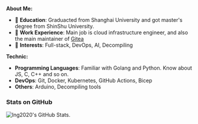 **About Me:**

- 📘 **Education**: Graduacted from Shanghai University and got master's degree from ShinShu University.
- 🔧 **Work Experience**: Main job is cloud infrastructure engineer, and also the main maintainer of [Gitea](https://gitea.com/)
- 🎯 **Interests**: Full-stack, DevOps, AI, Decompiling

**Technic:**
- **Programming Languages**: Familiar with Golang and Python. Know about JS, C, C++ and so on.
- **DevOps**: Git, Docker, Kubernetes, GitHub Actions, Bicep
- **Others**: Arduino, Decompiling tools

### Stats on GitHub

<picture>
  <source media="(prefers-color-scheme: dark)" srcset="https://github-readme-stats-gray-eta-55.vercel.app/api?username=yp05327&show_icons=true&theme=dark&border_color=30363d">
  <img alt="lng2020's GitHub Stats." src="https://github-readme-stats-gray-eta-55.vercel.app/api?username=yp05327&show_icons=true&theme=default">
</picture>
